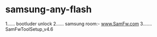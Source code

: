 # samsung-any-flash

1...... bootluder unlock
2...... samsung room:- www.SamFw.com
3....... SamFwToolSetup_v4.6 
